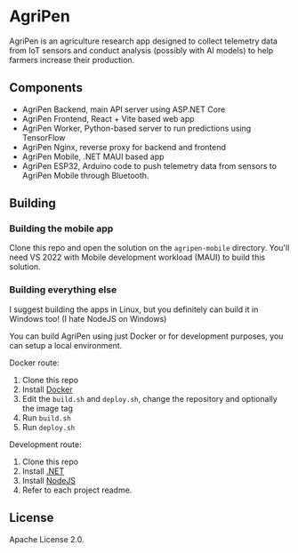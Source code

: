 # AgriPen

AgriPen is an agriculture research app designed to collect telemetry data from IoT sensors and conduct analysis (possibly with AI models) to help farmers increase their production.

## Components

* AgriPen Backend, main API server using ASP.NET Core
* AgriPen Frontend, React + Vite based web app
* AgriPen Worker, Python-based server to run predictions using TensorFlow
* AgriPen Nginx, reverse proxy for backend and frontend
* AgriPen Mobile, .NET MAUI based app
* AgriPen ESP32, Arduino code to push telemetry data from sensors to AgriPen Mobile through Bluetooth.

## Building

### Building the mobile app

Clone this repo and open the solution on the `agripen-mobile` directory. You'll need VS 2022 with Mobile development workload (MAUI) to build this solution.

### Building everything else

I suggest building the apps in Linux, but you definitely can build it in Windows too! (I hate NodeJS on Windows)

You can build AgriPen using just Docker or for development purposes, you can setup a local environment.

Docker route:

1. Clone this repo
2. Install [Docker](https://docs.docker.com/get-docker/)
3. Edit the `build.sh` and `deploy.sh`, change the repository and optionally the image tag
4. Run `build.sh`
5. Run `deploy.sh`

Development route:

1. Clone this repo
2. Install [.NET](https://learn.microsoft.com/en-us/dotnet/core/install/linux)
3. Install [NodeJS](https://nodejs.org/en/download/package-manager)
4. Refer to each project readme.

## License

Apache License 2.0.
